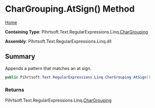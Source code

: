 # CharGrouping\.AtSign\(\) Method

[Home](../../../../../../README.md)

**Containing Type**: Pihrtsoft\.Text\.RegularExpressions\.Linq\.[CharGrouping](../README.md)

**Assembly**: Pihrtsoft\.Text\.RegularExpressions\.Linq\.dll

## Summary

Appends a pattern that matches an at sign\.

```csharp
public Pihrtsoft.Text.RegularExpressions.Linq.CharGrouping AtSign()
```

### Returns

Pihrtsoft\.Text\.RegularExpressions\.Linq\.[CharGrouping](../README.md)

